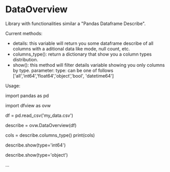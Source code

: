 # DataOverview
Library with functionalities similar a "Pandas Dataframe Describe".

Current methods:
  - details: this variable will return you some dataframe describe of all columns with a aditional data like mode, null count, etc.
  - columns_type(): return a dictionary that show you a column types distribution.
  - show(): this method will filter details variable showing you only columns by type.
      parameter: type: can be one of follows ['all','int64','float64','object','bool', 'datetime64']

Usage:

import pandas as pd

import dfview as ovw  

df = pd.read_csv('my_data.csv')


describe = ovw.DataOverview(df)

cols = describe.columns_type()
print(cols)


describe.show(type='int64')

describe.show(type='object')

...
